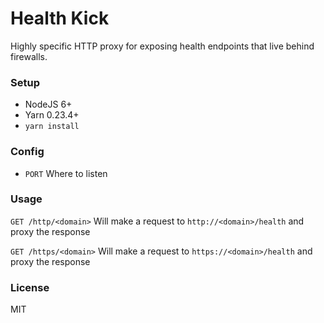 # Health Kick

Highly specific HTTP proxy for exposing health endpoints that live behind firewalls.

### Setup

 * NodeJS 6+
 * Yarn 0.23.4+
 * `yarn install`

### Config

* `PORT` Where to listen

### Usage

`GET /http/<domain>`
Will make a request to `http://<domain>/health` and proxy the response

`GET /https/<domain>`
Will make a request to `https://<domain>/health` and proxy the response

### License

MIT
